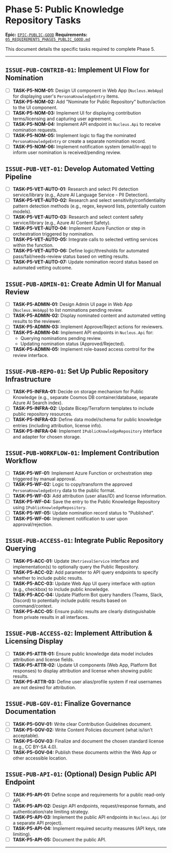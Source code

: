 # Phase 5: Public Knowledge Repository Tasks

**Epic:** [`EPIC-PUBLIC-GOOD`](./00_ROADMAP.md#phase-5-public-knowledge-repository-public-good)
**Requirements:** [`05_REQUIREMENTS_PHASE5_PUBLIC_GOOD.md`](../Requirements/05_REQUIREMENTS_PHASE5_PUBLIC_GOOD.md)

This document details the specific tasks required to complete Phase 5.

---

## `ISSUE-PUB-CONTRIB-01`: Implement UI Flow for Nomination

*   [ ] **TASK-P5-NOM-01:** Design UI component in Web App (`Nucleus.WebApp`) for displaying user's `PersonaKnowledgeEntry` items.
*   [ ] **TASK-P5-NOM-02:** Add "Nominate for Public Repository" button/action to the UI component.
*   [ ] **TASK-P5-NOM-03:** Implement UI for displaying contribution terms/licensing and capturing user agreement.
*   [ ] **TASK-P5-NOM-04:** Implement API endpoint in `Nucleus.Api` to receive nomination requests.
*   [ ] **TASK-P5-NOM-05:** Implement logic to flag the nominated `PersonaKnowledgeEntry` or create a separate nomination record.
*   [ ] **TASK-P5-NOM-06:** Implement notification system (email/in-app) to inform user nomination is received/pending review.

## `ISSUE-PUB-VET-01`: Develop Automated Vetting Pipeline

*   [ ] **TASK-P5-VET-AUTO-01:** Research and select PII detection service/library (e.g., Azure AI Language Service - PII Detection).
*   [ ] **TASK-P5-VET-AUTO-02:** Research and select sensitivity/confidentiality pattern detection methods (e.g., regex, keyword lists, potentially custom models).
*   [ ] **TASK-P5-VET-AUTO-03:** Research and select content safety service/library (e.g., Azure AI Content Safety).
*   [ ] **TASK-P5-VET-AUTO-04:** Implement Azure Function or step in orchestration triggered by nomination.
*   [ ] **TASK-P5-VET-AUTO-05:** Integrate calls to selected vetting services within the function.
*   [ ] **TASK-P5-VET-AUTO-06:** Define logic/thresholds for automated pass/fail/needs-review status based on vetting results.
*   [ ] **TASK-P5-VET-AUTO-07:** Update nomination record status based on automated vetting outcome.

## `ISSUE-PUB-ADMIN-01`: Create Admin UI for Manual Review

*   [ ] **TASK-P5-ADMIN-01:** Design Admin UI page in Web App (`Nucleus.WebApp`) to list nominations pending review.
*   [ ] **TASK-P5-ADMIN-02:** Display nominated content and automated vetting results to the reviewer.
*   [ ] **TASK-P5-ADMIN-03:** Implement Approve/Reject actions for reviewers.
*   [ ] **TASK-P5-ADMIN-04:** Implement API endpoints in `Nucleus.Api` for:
    *   Querying nominations pending review.
    *   Updating nomination status (Approved/Rejected).
*   [ ] **TASK-P5-ADMIN-05:** Implement role-based access control for the review interface.

## `ISSUE-PUB-REPO-01`: Set Up Public Repository Infrastructure

*   [ ] **TASK-P5-INFRA-01:** Decide on storage mechanism for Public Knowledge (e.g., separate Cosmos DB container/database, separate Azure AI Search index).
*   [ ] **TASK-P5-INFRA-02:** Update Bicep/Terraform templates to include public repository resources.
*   [ ] **TASK-P5-INFRA-03:** Define data model/schema for public knowledge entries (including attribution, license info).
*   [ ] **TASK-P5-INFRA-04:** Implement `IPublicKnowledgeRepository` interface and adapter for chosen storage.

## `ISSUE-PUB-WORKFLOW-01`: Implement Contribution Workflow

*   [ ] **TASK-P5-WF-01:** Implement Azure Function or orchestration step triggered by manual approval.
*   [ ] **TASK-P5-WF-02:** Logic to copy/transform the approved `PersonaKnowledgeEntry` data to the public format.
*   [ ] **TASK-P5-WF-03:** Add attribution (user alias/ID) and license information.
*   [ ] **TASK-P5-WF-04:** Save the entry to the Public Knowledge Repository using `IPublicKnowledgeRepository`.
*   [ ] **TASK-P5-WF-05:** Update nomination record status to "Published".
*   [ ] **TASK-P5-WF-06:** Implement notification to user upon approval/rejection.

## `ISSUE-PUB-ACCESS-01`: Integrate Public Repository Querying

*   [ ] **TASK-P5-ACC-01:** Update `IRetrievalService` interface and implementation(s) to optionally query the Public Repository.
*   [ ] **TASK-P5-ACC-02:** Add parameter to API query endpoints to specify whether to include public results.
*   [ ] **TASK-P5-ACC-03:** Update Web App UI query interface with option (e.g., checkbox) to include public knowledge.
*   [ ] **TASK-P5-ACC-04:** Update Platform Bot query handlers (Teams, Slack, Discord) to potentially include public results based on command/context.
*   [ ] **TASK-P5-ACC-05:** Ensure public results are clearly distinguishable from private results in all interfaces.

## `ISSUE-PUB-ACCESS-02`: Implement Attribution & Licensing Display

*   [ ] **TASK-P5-ATTR-01:** Ensure public knowledge data model includes attribution and license fields.
*   [ ] **TASK-P5-ATTR-02:** Update UI components (Web App, Platform Bot responses) to display attribution and license when showing public results.
*   [ ] **TASK-P5-ATTR-03:** Define user alias/profile system if real usernames are not desired for attribution.

## `ISSUE-PUB-GOV-01`: Finalize Governance Documentation

*   [ ] **TASK-P5-GOV-01:** Write clear Contribution Guidelines document.
*   [ ] **TASK-P5-GOV-02:** Write Content Policies document (what is/isn't acceptable).
*   [ ] **TASK-P5-GOV-03:** Finalize and document the chosen standard license (e.g., CC BY-SA 4.0).
*   [ ] **TASK-P5-GOV-04:** Publish these documents within the Web App or other accessible location.

## `ISSUE-PUB-API-01`: (Optional) Design Public API Endpoint

*   [ ] **TASK-P5-API-01:** Define scope and requirements for a public read-only API.
*   [ ] **TASK-P5-API-02:** Design API endpoints, request/response formats, and authentication/rate limiting strategy.
*   [ ] **TASK-P5-API-03:** Implement the public API endpoints in `Nucleus.Api` (or a separate API project).
*   [ ] **TASK-P5-API-04:** Implement required security measures (API keys, rate limiting).
*   [ ] **TASK-P5-API-05:** Document the public API.

---
